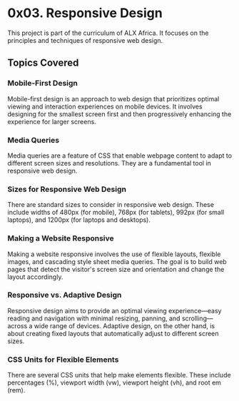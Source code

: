# 0x03. Responsive Design

This project is part of the curriculum of ALX Africa. It focuses on the principles and techniques of responsive web design.

## Topics Covered

### Mobile-First Design

Mobile-first design is an approach to web design that prioritizes optimal viewing and interaction experiences on mobile devices. It involves designing for the smallest screen first and then progressively enhancing the experience for larger screens.

### Media Queries

Media queries are a feature of CSS that enable webpage content to adapt to different screen sizes and resolutions. They are a fundamental tool in responsive web design.

### Sizes for Responsive Web Design

There are standard sizes to consider in responsive web design. These include widths of 480px (for mobile), 768px (for tablets), 992px (for small laptops), and 1200px (for laptops and desktops).

### Making a Website Responsive

Making a website responsive involves the use of flexible layouts, flexible images, and cascading style sheet media queries. The goal is to build web pages that detect the visitor's screen size and orientation and change the layout accordingly.

### Responsive vs. Adaptive Design

Responsive design aims to provide an optimal viewing experience—easy reading and navigation with minimal resizing, panning, and scrolling—across a wide range of devices. Adaptive design, on the other hand, is about creating fixed layouts that automatically adjust to different screen sizes.

### CSS Units for Flexible Elements

There are several CSS units that help make elements flexible. These include percentages (%), viewport width (vw), viewport height (vh), and root em (rem).

